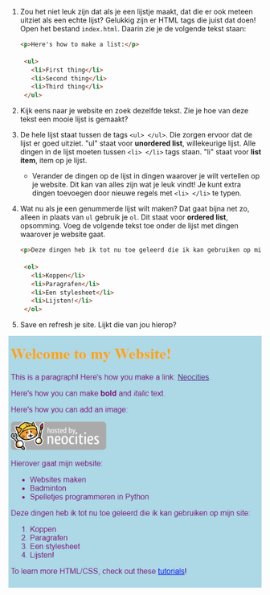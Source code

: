 1. Zou het niet leuk zijn dat als je een lijstje maakt, dat die er ook meteen uitziet als een echte lijst? Gelukkig zijn er HTML tags die juist dat doen! Open het bestand `index.html`. Daarin zie je de volgende tekst staan:

   ```html
   <p>Here's how to make a list:</p>

    <ul>
      <li>First thing</li>
      <li>Second thing</li>
      <li>Third thing</li>
    </ul>
   ```

2. Kijk eens naar je website en zoek dezelfde tekst. Zie je hoe van deze tekst een mooie lijst is gemaakt?

3. De hele lijst staat tussen de tags `<ul> </ul>`. Die zorgen ervoor dat de lijst er goed uitziet. "ul" staat voor **unordered list**, willekeurige lijst. Alle dingen in de lijst moeten tussen `<li> </li>` tags staan. "li" staat voor **list item**, item op je lijst.

   * Verander de dingen op de lijst in dingen waarover je wilt vertellen op je website. Dit kan van alles zijn wat je leuk vindt! Je kunt extra dingen toevoegen door nieuwe regels met  `<li> </li>` te typen.

4. Wat nu als je een genummerde lijst wilt maken? Dat gaat bijna net zo, alleen in plaats van `ul` gebruik je `ol`. Dit staat voor **ordered list**, opsomming. Voeg de volgende tekst toe onder de lijst met dingen waarover je website gaat.

   ```html
   <p>Deze dingen heb ik tot nu toe geleerd die ik kan gebruiken op mijn website: </p> 

    <ol>
      <li>Koppen</li>
      <li>Paragrafen</li>
      <li>Een stylesheet</li>
      <li>Lijsten!</li>
    </ol>
   ```

5. Save en refresh je site. Lijkt die van jou hierop?

![](../assets/lists.png)

